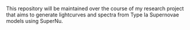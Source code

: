 This repository will be maintained over the course of my research project that aims to generate lightcurves and spectra from Type Ia Supernovae models using SuperNu. 
